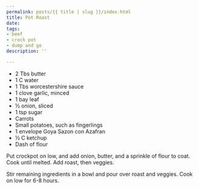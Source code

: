 ```yaml
---
permalink: posts/{{ title | slug }}/index.html
title: Pot Roast
date: 
tags:
- beef
- crock pot
- dump and go
description: ''

---
```

* 2 Tbs butter
* 1 C water
* 1 Tbs worcestershire sauce
* 1 clove garlic, minced
* 1 bay leaf
* ½ onion, sliced
* 1 tsp sugar
* Carrots
* Small potatoes, such as fingerlings
* 1 envelope Goya Sazon con Azafran
* ½ C ketchup
* Dash of flour

Put crockpot on low, and add onion, butter, and a sprinkle of flour to coat. Cook until melted. Add roast, then veggies.

Stir remaining ingredients in a bowl and pour over roast and veggies. Cook on low for 6-8 hours.
